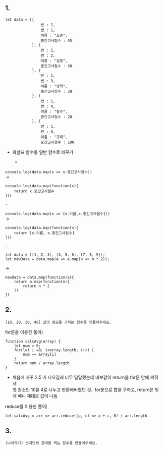 ## 1.
```
let data = [{
                반 : 1, 
                번 : 1, 
                이름 : "호준", 
                중간고사점수 : 55
            }, {
                반 : 1, 
                번 : 2, 
                이름 : "길동", 
                중간고사점수 : 60
            }, {
                반 : 1, 
                번 : 3, 
                이름 : "영희", 
                중간고사점수 : 30
            }, {
                반 : 1, 
                번 : 4, 
                이름 : "철수", 
                중간고사점수 : 20
            }, {
                반 : 1, 
                번 : 5, 
                이름 : "규리", 
                중간고사점수 : 100
```
- 화살표 함수를 일반 함수로 바꾸기
    
    -
 
`console.log(data.map(x => x.중간고사점수))`   
->
```
console.log(data.map(function(x){
    return x.중간고사점수
}))
```

    -
    
`console.log(data.map(x => [x.이름,x.중간고사점수]))`   
->
```
console.log(data.map(function(x){
    return [x.이름, x.중간고사점수]
}))
```

    -
    
```
let data = [[1, 2, 3], [4, 5, 6], [7, 8, 9]];
let newData = data.map(a => a.map(n => n * 2));
```
->   
```
newData = data.map(function(a){
    return a.map(function(n){
        return n * 2
    })
})
```

## 2.
```
[10, 20, 30, 40] 값의 평균을 구하는 함수를 만들어주세요.
```

for문을 이용한 풀이)
```
function calcAvg(array) {
    let num = 0;
    for(let i =0; i<array.length; i++) {
        num += array[i]
    }
    return num / array.length
}
```
* 처음에 자꾸 2.5 가 나오길래 너무 답답했는데 바보같이 return을 for문 안에 써줘서   
첫 원소인 10을 4로 나누고 반환해버렸던 것..
for문으로 합을 구하고, return은 밖에 빼니 제대로 값이 나옴

reduce를 이용한 풀이)
```
let calcAvg = arr => arr.reduce((p, c) => p + c, 0) / arr.length
```

## 3.
```
(나아가기) 숫자단위 콤마를 찍는 함수를 만들어주세요.
```

